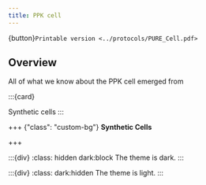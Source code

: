 ```yaml
---
title: PPK cell
---
```


{button}`Printable version <../protocols/PURE_Cell.pdf>`

## Overview

All of what we know about the PPK cell emerged from [](https://doi.org/10.63765/djnv7772)

:::{card}

Synthetic cells
:::

+++ {"class": "custom-bg"}
**Synthetic Cells**

+++


:::{div}
:class: hidden dark:block
The theme is dark.
:::

:::{div}
:class: dark:hidden
The theme is light.
:::